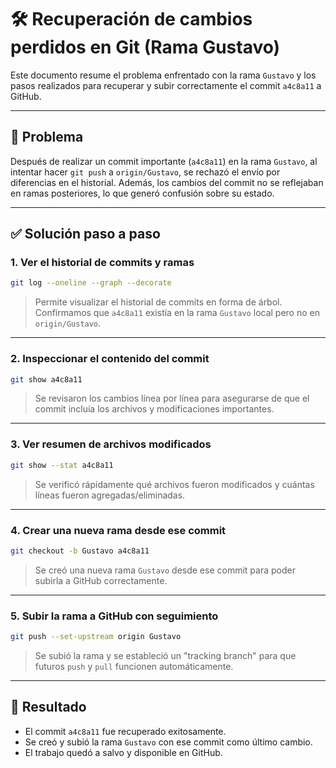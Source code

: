 # 🛠️ Recuperación de cambios perdidos en Git (Rama Gustavo)

Este documento resume el problema enfrentado con la rama `Gustavo` y los pasos realizados para recuperar y subir correctamente el commit `a4c8a11` a GitHub.

---

## 🧩 Problema

Después de realizar un commit importante (`a4c8a11`) en la rama `Gustavo`, al intentar hacer `git push` a `origin/Gustavo`, se rechazó el envío por diferencias en el historial. Además, los cambios del commit no se reflejaban en ramas posteriores, lo que generó confusión sobre su estado.

---

## ✅ Solución paso a paso

### 1. Ver el historial de commits y ramas

```bash
git log --oneline --graph --decorate
```

> Permite visualizar el historial de commits en forma de árbol. Confirmamos que `a4c8a11` existía en la rama `Gustavo` local pero no en `origin/Gustavo`.

---

### 2. Inspeccionar el contenido del commit

```bash
git show a4c8a11
```

> Se revisaron los cambios línea por línea para asegurarse de que el commit incluía los archivos y modificaciones importantes.

---

### 3. Ver resumen de archivos modificados

```bash
git show --stat a4c8a11
```

> Se verificó rápidamente qué archivos fueron modificados y cuántas líneas fueron agregadas/eliminadas.

---

### 4. Crear una nueva rama desde ese commit

```bash
git checkout -b Gustavo a4c8a11
```

> Se creó una nueva rama `Gustavo` desde ese commit para poder subirla a GitHub correctamente.

---

### 5. Subir la rama a GitHub con seguimiento

```bash
git push --set-upstream origin Gustavo
```

> Se subió la rama y se estableció un "tracking branch" para que futuros `push` y `pull` funcionen automáticamente.

---

## 🎉 Resultado

- El commit `a4c8a11` fue recuperado exitosamente.
- Se creó y subió la rama `Gustavo` con ese commit como último cambio.
- El trabajo quedó a salvo y disponible en GitHub.